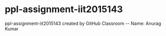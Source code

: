 # ppl-assignment-iit2015143
ppl-assignment-iit2015143 created by GitHub Classroom
-- Name: Anurag Kumar
